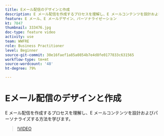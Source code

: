 ```yaml
---
title: Eメール配信のデザインと作成
description: E メール配信を作成するプロセスを理解し、E メールコンテンツを設計およびパーソナライズする方法を学びます。
feature: E メール、E メールデザイン、パーソナライゼーション
kt: 7847
thumbnail: 333476.jpg
doc-type: feature video
activity: use
team: WWFRE
role: Business Practitioner
level: Beginner
source-git-commit: 30e16faef1a85a0854b7e4d8fe0177833c631565
workflow-type: tm+mt
source-wordcount: '48'
ht-degree: 79%

---
```



# Eメール配信のデザインと作成

E メール配信を作成するプロセスを理解し、E メールコンテンツを設計およびパーソナライズする方法を学びます。

>[!VIDEO](https://video.tv.adobe.com/v/333476?quality=12)
